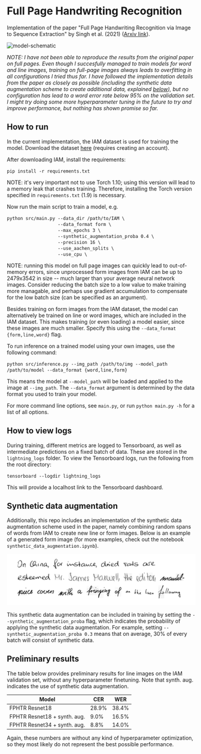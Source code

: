 # Full Page Handwriting Recognition
Implementation of the paper "Full Page Handwriting Recognition via Image to Sequence
Extraction" by Singh et al. (2021) ([Arxiv link](https://arxiv.org/abs/2103.06450)).

![model-schematic](img/model-schematic.png)

_NOTE: I have not been able to reproduce the results from the original paper on full
pages. Even though I succesfully managed to train models for word and line images,
training on full-page images always leads to overfitting in all configurations I tried
thus far. I have followed the implementation details from the paper as closely as
possible (including the synthetic data augmentation scheme to create additional data,
explained [below](user-content-synthetic-data-augmentation)),
but no configuration has lead to a word error rate below 95% on the validation set. I
might try doing some more hyperparameter tuning in the future to try and improve
performance, but nothing has shown promise so far._

## How to run

In the current implementation, the IAM dataset is used for training the model. Download
the dataset
[here](https://fki.tic.heia-fr.ch/databases/download-the-iam-handwriting-database)
(requires creating an account).

After downloading IAM, install the requirements:

```shell
pip install -r requirements.txt
```

NOTE: it's very important not to use Torch 1.10; using this version will lead to a
memory leak that crashes training. Therefore, installing the Torch version specified
in `requirements.txt` (1.9) is necessary.

Now run the main script to train a model, e.g.

```shell
python src/main.py --data_dir /path/to/IAM \
                   --data_format form \
                   --max_epochs 3 \
                   --synthetic_augmentation_proba 0.4 \
                   --precision 16 \
                   --use_aachen_splits \
                   --use_cpu \
```

NOTE: running this model on full page images can quickly lead to out-of-memory errors,
since unprocessed form images from IAM can be up to 2479x3542 in size -- much larger
than your average neural network images.  Consider reducing the batch size to a low
value to make training more managable, and perhaps use gradient accumulation to
compensate for the low batch size (can be specified as an argument).

Besides training on form images from the IAM dataset, the model can alternatively be
trained on line or word images, which are included in the IAM dataset.  This makes
training (or even loading) a model easier, since these images are much smaller. Specify
this using the `--data_format {form,line,word}` flag.

To run inference on a trained model using your own images, use the following command:

```shell
python src/inference.py --img_path /path/to/img --model_path /path/to/model --data_format {word,line,form}
```

This means the model at `--model_path` will be loaded and applied to the image at
`--img_path`. The `--data_format` argument is determined by the data format you used to
train your model.

For more command line options, see `main.py`, or run `python main.py -h` for a list of
all options.

## How to view logs
During training, different metrics are logged to Tensorboard, as well as intermediate
predictions on a fixed batch of data. These are stored in the `lightning_logs` folder.
To view the Tensorboard logs, run the following from the root directory:

```shell
tensorboard --logdir lightning_logs
```

This will provide a localhost link to the Tensorboard dashboard.

## Synthetic data augmentation

Additionally, this repo includes an implementation of the synthetic data augmentation
scheme used in the paper, namely combining random spans of words from IAM to create new
line or form images. Below is an example of a generated form image (for more examples,
check out the notebook `synthetic_data_augmentation.ipynb`).

![synthetic_form_example](img/synthetic_form_example.png)

This synthetic data augmentation can be included in training by setting
the `--synthetic_augmentation_proba` flag, which indicates the probability of applying
the synthetic data augmentation. For example, setting
`--synthetic_augmentation_proba 0.3` means that on average, 30% of every batch will
consist of synthetic data.

## Preliminary results

The table below provides preliminary results for line images on the IAM validation set,
without any hyperparameter finetuning. Note that synth. aug. indicates the use of
synthetic data augmentation.

| Model                        | CER   | WER   |
|------------------------------|-------|-------|
| FPHTR Resnet18               | 28.9% | 38.4% |
| FPHTR Resnet18 + synth. aug. | 9.0%  | 16.5% |
| FPHTR Resnet34 + synth. aug. | 8.8%  | 14.0% |

Again, these numbers are without any kind of hyperparameter optimization, so they
most likely do not represent the best possible performance.
